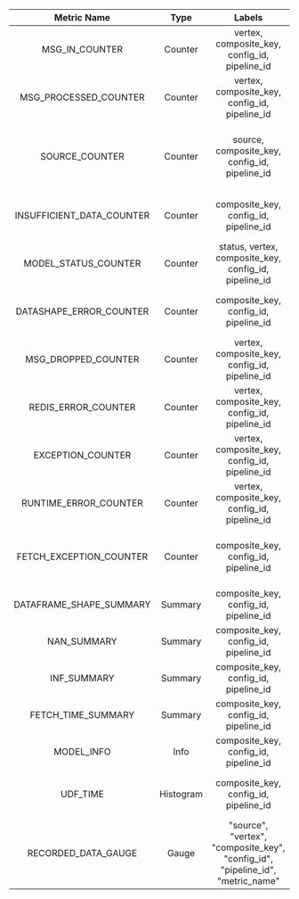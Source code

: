 |        Metric Name        |   Type    |                                     Labels                                     |                     Description                      |
|:-------------------------:|:---------:|:------------------------------------------------------------------------------:|:----------------------------------------------------:|
|      MSG_IN_COUNTER       |  Counter  |                 vertex, composite_key, config_id, pipeline_id                  |                Count msgs flowing in                 |
|   MSG_PROCESSED_COUNTER   |  Counter  |                 vertex, composite_key, config_id, pipeline_id                  |                 Count msgs processed                 |
|      SOURCE_COUNTER       |  Counter  |                 source, composite_key, config_id, pipeline_id                  |   Count artifact source (registry or cache) calls    |
| INSUFFICIENT_DATA_COUNTER |  Counter  |                     composite_key, config_id, pipeline_id                      |        Count insufficient data while Training        |
|   MODEL_STATUS_COUNTER    |  Counter  |             status, vertex, composite_key, config_id, pipeline_id              |              Count status of the model               |
|  DATASHAPE_ERROR_COUNTER  |  Counter  |                     composite_key, config_id, pipeline_id                      |         Count datashape errors in preprocess         |
|    MSG_DROPPED_COUNTER    |  Counter  |                 vertex, composite_key, config_id, pipeline_id                  |                  Count dropped msgs                  |
|    REDIS_ERROR_COUNTER    |  Counter  |                 vertex, composite_key, config_id, pipeline_id                  |                  Count redis errors                  |
|     EXCEPTION_COUNTER     |  Counter  |                 vertex, composite_key, config_id, pipeline_id                  |                   Count exceptions                   |
|   RUNTIME_ERROR_COUNTER   |  Counter  |                 vertex, composite_key, config_id, pipeline_id                  |                 Count runtime errors                 |
|  FETCH_EXCEPTION_COUNTER  |  Counter  |                     composite_key, config_id, pipeline_id                      |    Count exceptions during train data fetch calls    |
|  DATAFRAME_SHAPE_SUMMARY  |  Summary  |                     composite_key, config_id, pipeline_id                      |            len of dataframe for training             |
|        NAN_SUMMARY        |  Summary  |                     composite_key, config_id, pipeline_id                      |              Count nan's in train data               |
|        INF_SUMMARY        |  Summary  |                     composite_key, config_id, pipeline_id                      |              Count inf's in train data               |
|    FETCH_TIME_SUMMARY     |  Summary  |                     composite_key, config_id, pipeline_id                      |                Train Data Fetch time                 |
|        MODEL_INFO         |   Info    |                     composite_key, config_id, pipeline_id                      |                      Model info                      |
|         UDF_TIME          | Histogram |                     composite_key, config_id, pipeline_id                      |          Histogram for udf processing time           |
|    RECORDED_DATA_GAUGE    |   Gauge   | "source", "vertex", "composite_key", "config_id", "pipeline_id", "metric_name" | Gauge metric to observe the mean value of the window |
